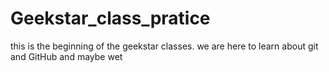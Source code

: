 # Geekstar_class_pratice
this is the beginning of the geekstar classes. we are here to learn about git and GitHub and maybe wet
